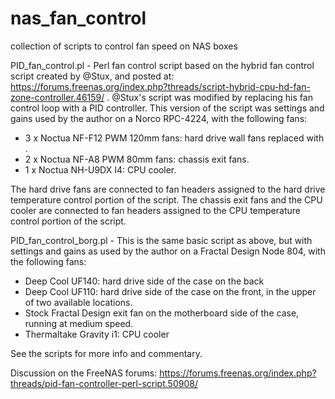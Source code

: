 # nas_fan_control
collection of scripts to control fan speed on NAS boxes

PID_fan_control.pl - Perl fan control script based on the hybrid fan control script created by @Stux, and posted at:
https://forums.freenas.org/index.php?threads/script-hybrid-cpu-hd-fan-zone-controller.46159/ .  @Stux's script was modified by replacing his fan control loop with a PID controller.  This version of the script was settings and gains used by the author on a Norco RPC-4224, with the following fans:

*  3 x Noctua NF-F12 PWM 120mm fans: hard drive wall fans replaced with .  
*  2 x Noctua NF-A8 PWM 80mm fans: chassis exit fans.  
*  1 x Noctua NH-U9DX I4: CPU cooler.

The hard drive fans are connected to fan headers assigned to the hard drive temperature control portion of the script.  The chassis exit fans and the CPU cooler are connected to fan headers assigned to the CPU temperature control portion of the script.

PID_fan_control_borg.pl - This is the same basic script as above, but with settings and gains as used by the author on a Fractal Design Node 804, with the following fans:

* Deep Cool UF140: hard drive side of the case on the back
* Deep Cool UF110: hard drive side of the case on the front, in the upper of two available locations.
* Stock Fractal Design exit fan on the motherboard side of the case, running at medium speed.
* Thermaltake Gravity i1: CPU cooler

See the scripts for more info and commentary.

Discussion on the FreeNAS forums: https://forums.freenas.org/index.php?threads/pid-fan-controller-perl-script.50908/
